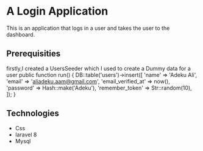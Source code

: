 # A Login Application
This is an application that logs in a user and takes the user to the dashboard.

## Prerequisities
firstly,I created a UsersSeeder which I used to create a Dummy data for a user 
 public function run()
    {
        DB::table('users')->insert([
            'name' => 'Adeku Ali',
            'email' => 'aliadeku.aam@gmail.com',
            'email_verified_at' => now(),
            'password' => Hash::make('Adeku'),
            'remember_token' => Str::random(10),
        ]);
    }

## Technologies 
* Css
* laravel 8
* Mysql

